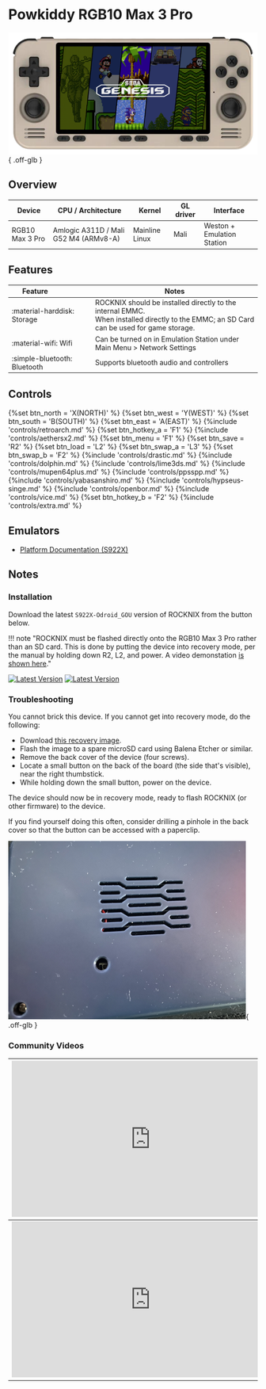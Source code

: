 # Powkiddy RGB10 Max 3 Pro

![](../../_inc/images/devices/powkiddy-rgb10max3pro.png){ .off-glb }

## Overview

| Device | CPU / Architecture | Kernel | GL driver | Interface |
| -- | -- | -- | -- | -- |
| RGB10 Max 3 Pro | Amlogic A311D / Mali G52 M4 (ARMv8-A) | Mainline Linux | Mali | Weston + Emulation Station |

## Features

| Feature&nbsp;&nbsp;&nbsp;&nbsp;&nbsp;&nbsp;&nbsp;&nbsp;&nbsp;&nbsp;&nbsp;&nbsp;&nbsp;&nbsp;&nbsp;&nbsp; | Notes |
| -- | -- |
| :material-harddisk: Storage | ROCKNIX should be installed directly to the internal EMMC. <br> When installed directly to the EMMC; an SD Card can be used for game storage. |
| :material-wifi: Wifi | Can be turned on in Emulation Station under Main Menu > Network Settings |
| :simple-bluetooth: Bluetooth | Supports bluetooth audio and controllers |

## Controls

{%set btn_north = 'X(NORTH)' %}
{%set btn_west = 'Y(WEST)' %}
{%set btn_south = 'B(SOUTH)' %}
{%set btn_east = 'A(EAST)' %}
{%include 'controls/retroarch.md' %}
{%set btn_hotkey_a = 'F1' %}
{%include 'controls/aethersx2.md' %}
{%set btn_menu = 'F1' %}
{%set btn_save = 'R2' %}
{%set btn_load = 'L2' %}
{%set btn_swap_a = 'L3' %}
{%set btn_swap_b = 'F2' %}
{%include 'controls/drastic.md' %}
{%include 'controls/dolphin.md' %}
{%include 'controls/lime3ds.md' %}
{%include 'controls/mupen64plus.md' %}
{%include 'controls/ppsspp.md' %}
{%include 'controls/yabasanshiro.md' %}
{%include 'controls/hypseus-singe.md' %}
{%include 'controls/openbor.md' %}
{%include 'controls/vice.md' %}
{%set btn_hotkey_b = 'F2' %}
{%include 'controls/extra.md' %}

## Emulators

- [Platform Documentation (S922X)](https://github.com/ROCKNIX/distribution/blob/main/documentation/PER_DEVICE_DOCUMENTATION/S922X)

## Notes

### Installation

Download the latest `S922X-Odroid_GOU` version of ROCKNIX from the button below.

!!! note "ROCKNIX must be flashed directly onto the RGB10 Max 3 Pro rather than an SD card.  This is done by putting the device into recovery mode, per the manual by holding down R2, L2, and power. A video demonstation [is shown here](https://youtu.be/X9wbPY5qf6o?t=1195)."

[![Latest Version](https://img.shields.io/github/release/ROCKNIX/distribution.svg?labelColor=111111&color=FF5555&label=Latest&style=flat#only-light)](https://github.com/ROCKNIX/distribution/releases/latest)
[![Latest Version](https://img.shields.io/github/release/ROCKNIX/distribution.svg?labelColor=dddddd&color=FF5555&label=Latest&style=flat#only-dark)](https://github.com/ROCKNIX/distribution/releases/latest)

### Troubleshooting

You cannot brick this device. If you cannot get into recovery mode, do the following:

- Download [this recovery image](https://wiki.odroid.com/odroid_go_ultra/os_image/recovery).
- Flash the image to a spare microSD card using Balena Etcher or similar.
- Remove the back cover of the device (four screws).
- Locate a small button on the back of the board (the side that's visible), near the right thumbstick.
- While holding down the small button, power on the device.

The device should now be in recovery mode, ready to flash ROCKNIX (or other firmware) to the device.

If you find yourself doing this often, consider drilling a pinhole in the back cover so that the button can be accessed with a paperclip.

![](../../_inc/images/devices/mods/powkiddy-rgb10max3pro-mod1.png){ .off-glb }

### Community Videos

| <iframe width="560" height="315" src="https://www.youtube.com/embed/X9wbPY5qf6o?si=nIUFXmEcsRswl2ij&amp;start=316" title="YouTube video player" frameborder="0" allow="accelerometer; autoplay; clipboard-write; encrypted-media; gyroscope; picture-in-picture; web-share" allowfullscreen></iframe> | <iframe width="560" height="315" src="https://www.youtube.com/embed/_dXk5UjZ_Kg?si=AxdJyrBZ4JamiHqq&amp;start=316" title="YouTube video player" frameborder="0" allow="accelerometer; autoplay; clipboard-write; encrypted-media; gyroscope; picture-in-picture; web-share" allowfullscreen></iframe> |
| -- | -- |
| <iframe width="560" height="315" src="https://www.youtube.com/embed/3y8RJ33CQ2A?si=y4vckUqDAsfP362J&amp;start=316" title="YouTube video player" frameborder="0" allow="accelerometer; autoplay; clipboard-write; encrypted-media; gyroscope; picture-in-picture; web-share" allowfullscreen></iframe> |




